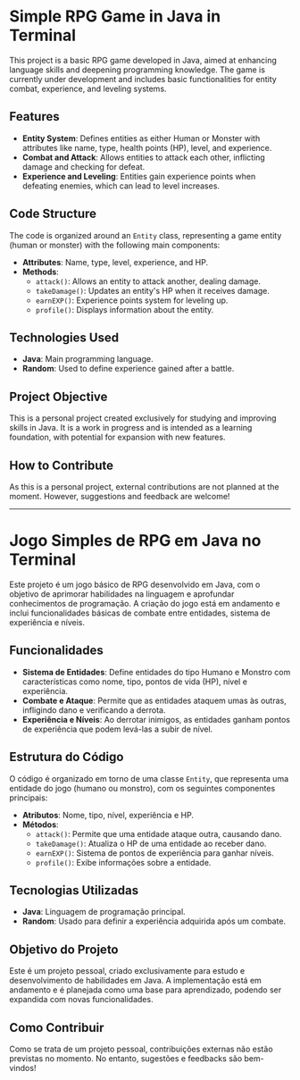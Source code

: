# Simple RPG Game in Java in Terminal

This project is a basic RPG game developed in Java, aimed at enhancing language skills and deepening programming knowledge. The game is currently under development and includes basic functionalities for entity combat, experience, and leveling systems.

## Features

- **Entity System**: Defines entities as either Human or Monster with attributes like name, type, health points (HP), level, and experience.
- **Combat and Attack**: Allows entities to attack each other, inflicting damage and checking for defeat.
- **Experience and Leveling**: Entities gain experience points when defeating enemies, which can lead to level increases.

## Code Structure

The code is organized around an `Entity` class, representing a game entity (human or monster) with the following main components:

- **Attributes**: Name, type, level, experience, and HP.
- **Methods**:
  - `attack()`: Allows an entity to attack another, dealing damage.
  - `takeDamage()`: Updates an entity's HP when it receives damage.
  - `earnEXP()`: Experience points system for leveling up.
  - `profile()`: Displays information about the entity.

## Technologies Used

- **Java**: Main programming language.
- **Random**: Used to define experience gained after a battle.

## Project Objective

This is a personal project created exclusively for studying and improving skills in Java. It is a work in progress and is intended as a learning foundation, with potential for expansion with new features.

## How to Contribute

As this is a personal project, external contributions are not planned at the moment. However, suggestions and feedback are welcome!


---

# Jogo Simples de RPG em Java no Terminal

Este projeto é um jogo básico de RPG desenvolvido em Java, com o objetivo de aprimorar habilidades na linguagem e aprofundar conhecimentos de programação. A criação do jogo está em andamento e inclui funcionalidades básicas de combate entre entidades, sistema de experiência e níveis.

## Funcionalidades

- **Sistema de Entidades**: Define entidades do tipo Humano e Monstro com características como nome, tipo, pontos de vida (HP), nível e experiência.
- **Combate e Ataque**: Permite que as entidades ataquem umas às outras, infligindo dano e verificando a derrota.
- **Experiência e Níveis**: Ao derrotar inimigos, as entidades ganham pontos de experiência que podem levá-las a subir de nível.

## Estrutura do Código

O código é organizado em torno de uma classe `Entity`, que representa uma entidade do jogo (humano ou monstro), com os seguintes componentes principais:

- **Atributos**: Nome, tipo, nível, experiência e HP.
- **Métodos**:
  - `attack()`: Permite que uma entidade ataque outra, causando dano.
  - `takeDamage()`: Atualiza o HP de uma entidade ao receber dano.
  - `earnEXP()`: Sistema de pontos de experiência para ganhar níveis.
  - `profile()`: Exibe informações sobre a entidade.

## Tecnologias Utilizadas

- **Java**: Linguagem de programação principal.
- **Random**: Usado para definir a experiência adquirida após um combate.

## Objetivo do Projeto

Este é um projeto pessoal, criado exclusivamente para estudo e desenvolvimento de habilidades em Java. A implementação está em andamento e é planejada como uma base para aprendizado, podendo ser expandida com novas funcionalidades.

## Como Contribuir

Como se trata de um projeto pessoal, contribuições externas não estão previstas no momento. No entanto, sugestões e feedbacks são bem-vindos!

